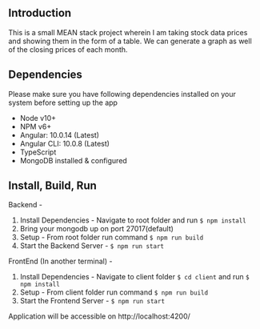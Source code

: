 ## Introduction
This is a small MEAN stack project wherein I am taking stock data prices and showing them in the form of a table. 
We can generate a graph as well of the closing prices of each month.

## Dependencies
Please make sure you have following dependencies installed on your system before setting up the app

* Node v10+
* NPM v6+
* Angular: 10.0.14 (Latest)
* Angular CLI: 10.0.8 (Latest)
* TypeScript
* MongoDB installed & configured

## Install, Build, Run
Backend - 
1. Install Dependencies - Navigate to root folder and run `$ npm install`
2. Bring your mongodb up on port 27017(default)
3. Setup - From root folder run command `$ npm run build` 
4. Start the Backend Server - `$ npm run start` 

FrontEnd (In another terminal) - 
1. Install Dependencies - Navigate to client folder `$ cd client` and run `$ npm install`
2. Setup - From client folder run command `$ npm run build` 
3. Start the Frontend Server - `$ npm run start` 


Application will be accessible on http://localhost:4200/

